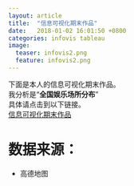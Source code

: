 ```yaml
---
layout: article
title:  "信息可视化期末作品"
date:   2018-01-02 16:01:50 +0800
categories: infovis tableau
image:
  teaser: infovis2.png
  feature: infovis2.png
---
```



下面是本人的信息可视化期末作品。  
我分析是“**全国娱乐场所分布**”  
具体请点击到以下链接。  
[信息可视化期末作品](https://public.tableau.com/profile/.15738617#!/vizhome/_18344/1_1?publish=yes)

# 数据来源：
- 高德地图